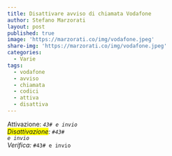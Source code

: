 ```yaml
---
title: Disattivare avviso di chiamata Vodafone
author: Stefano Marzorati
layout: post
published: true
image: 'https://marzorati.co/img/vodafone.jpeg'
share-img: 'https://marzorati.co/img/vodafone.jpeg'
categories:
  - Varie
tags:
  - vodafone
  - avviso
  - chiamata
  - codici
  - attiva
  - disattiva
---
```

Attivazione: <code>*43# e invio</code>   
<span style="background-color:yellow">Disattivazione</span>: <code>#43# e invio</code>   
Verifica: <code>*#43# e invio</code>   
